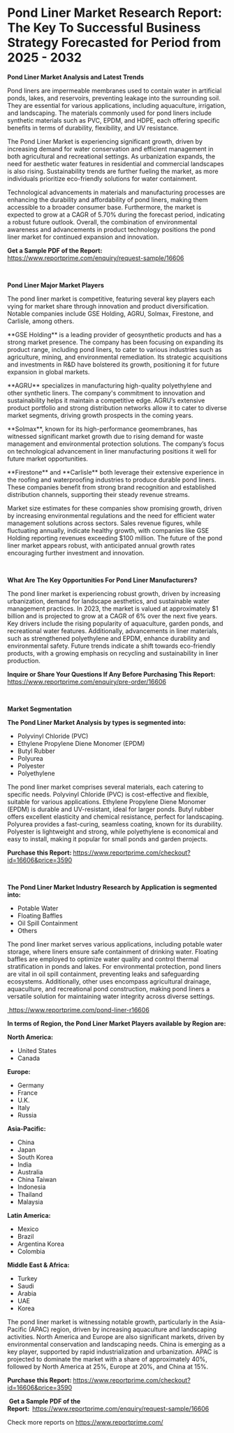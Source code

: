 <p><h1>Pond Liner Market Research Report: The Key To Successful Business Strategy Forecasted for Period from 2025 - 2032</h1></p><p><strong>Pond Liner Market Analysis and Latest Trends</strong></p>
<p><p>Pond liners are impermeable membranes used to contain water in artificial ponds, lakes, and reservoirs, preventing leakage into the surrounding soil. They are essential for various applications, including aquaculture, irrigation, and landscaping. The materials commonly used for pond liners include synthetic materials such as PVC, EPDM, and HDPE, each offering specific benefits in terms of durability, flexibility, and UV resistance.</p><p>The Pond Liner Market is experiencing significant growth, driven by increasing demand for water conservation and efficient management in both agricultural and recreational settings. As urbanization expands, the need for aesthetic water features in residential and commercial landscapes is also rising. Sustainability trends are further fueling the market, as more individuals prioritize eco-friendly solutions for water containment.</p><p>Technological advancements in materials and manufacturing processes are enhancing the durability and affordability of pond liners, making them accessible to a broader consumer base. Furthermore, the market is expected to grow at a CAGR of 5.70% during the forecast period, indicating a robust future outlook. Overall, the combination of environmental awareness and advancements in product technology positions the pond liner market for continued expansion and innovation.</p></p>
<p><strong>Get a Sample PDF of the Report:&nbsp;</strong> <a href="https://www.reportprime.com/enquiry/request-sample/16606?utm_campaign=3175&utm_medium=2&utm_source=Github&utm_content=ia&utm_term=18032025&utm_id=pond-liner">https://www.reportprime.com/enquiry/request-sample/16606</a></p>
<p>&nbsp;</p>
<p><strong>Pond Liner Major Market Players</strong></p>
<p><p>The pond liner market is competitive, featuring several key players each vying for market share through innovation and product diversification. Notable companies include GSE Holding, AGRU, Solmax, Firestone, and Carlisle, among others.</p><p>**GSE Holding** is a leading provider of geosynthetic products and has a strong market presence. The company has been focusing on expanding its product range, including pond liners, to cater to various industries such as agriculture, mining, and environmental remediation. Its strategic acquisitions and investments in R&D have bolstered its growth, positioning it for future expansion in global markets.</p><p>**AGRU** specializes in manufacturing high-quality polyethylene and other synthetic liners. The company's commitment to innovation and sustainability helps it maintain a competitive edge. AGRU’s extensive product portfolio and strong distribution networks allow it to cater to diverse market segments, driving growth prospects in the coming years.</p><p>**Solmax**, known for its high-performance geomembranes, has witnessed significant market growth due to rising demand for waste management and environmental protection solutions. The company’s focus on technological advancement in liner manufacturing positions it well for future market opportunities.</p><p>**Firestone** and **Carlisle** both leverage their extensive experience in the roofing and waterproofing industries to produce durable pond liners. These companies benefit from strong brand recognition and established distribution channels, supporting their steady revenue streams.</p><p>Market size estimates for these companies show promising growth, driven by increasing environmental regulations and the need for efficient water management solutions across sectors. Sales revenue figures, while fluctuating annually, indicate healthy growth, with companies like GSE Holding reporting revenues exceeding $100 million. The future of the pond liner market appears robust, with anticipated annual growth rates encouraging further investment and innovation.</p></p>
<p>&nbsp;</p>
<p><strong>What Are The Key Opportunities For Pond Liner Manufacturers?</strong></p>
<p><p>The pond liner market is experiencing robust growth, driven by increasing urbanization, demand for landscape aesthetics, and sustainable water management practices. In 2023, the market is valued at approximately $1 billion and is projected to grow at a CAGR of 6% over the next five years. Key drivers include the rising popularity of aquaculture, garden ponds, and recreational water features. Additionally, advancements in liner materials, such as strengthened polyethylene and EPDM, enhance durability and environmental safety. Future trends indicate a shift towards eco-friendly products, with a growing emphasis on recycling and sustainability in liner production.</p></p>
<p><strong>Inquire or Share Your Questions If Any Before Purchasing This Report:</strong> <a href="https://www.reportprime.com/enquiry/pre-order/16606?utm_campaign=3175&utm_medium=2&utm_source=Github&utm_content=ia&utm_term=18032025&utm_id=pond-liner">https://www.reportprime.com/enquiry/pre-order/16606</a></p>
<p>&nbsp;</p>
<p><strong>Market Segmentation</strong></p>
<p><strong>The Pond Liner Market Analysis by types is segmented into:</strong></p>
<p><ul><li>Polyvinyl Chloride (PVC)</li><li>Ethylene Propylene Diene Monomer (EPDM)</li><li>Butyl Rubber</li><li>Polyurea</li><li>Polyester</li><li>Polyethylene</li></ul></p>
<p><p>The pond liner market comprises several materials, each catering to specific needs. Polyvinyl Chloride (PVC) is cost-effective and flexible, suitable for various applications. Ethylene Propylene Diene Monomer (EPDM) is durable and UV-resistant, ideal for larger ponds. Butyl rubber offers excellent elasticity and chemical resistance, perfect for landscaping. Polyurea provides a fast-curing, seamless coating, known for its durability. Polyester is lightweight and strong, while polyethylene is economical and easy to install, making it popular for small ponds and garden projects.</p></p>
<p><strong>Purchase this Report:&nbsp;</strong><a href="https://www.reportprime.com/checkout?id=16606&price=3590&utm_campaign=3175&utm_medium=2&utm_source=Github&utm_content=ia&utm_term=18032025&utm_id=pond-liner">https://www.reportprime.com/checkout?id=16606&price=3590</a></p>
<p>&nbsp;</p>
<p><strong>The Pond Liner Market Industry Research by Application is segmented into:</strong></p>
<p><ul><li>Potable Water</li><li>Floating Baffles</li><li>Oil Spill Containment</li><li>Others</li></ul></p>
<p><p>The pond liner market serves various applications, including potable water storage, where liners ensure safe containment of drinking water. Floating baffles are employed to optimize water quality and control thermal stratification in ponds and lakes. For environmental protection, pond liners are vital in oil spill containment, preventing leaks and safeguarding ecosystems. Additionally, other uses encompass agricultural drainage, aquaculture, and recreational pond construction, making pond liners a versatile solution for maintaining water integrity across diverse settings.</p></p>
<p><a href="https://www.reportprime.com/pond-liner-r16606?utm_campaign=3175&utm_medium=2&utm_source=Github&utm_content=ia&utm_term=18032025&utm_id=pond-liner">&nbsp;https://www.reportprime.com/pond-liner-r16606</a></p>
<p><strong>In terms of Region, the Pond Liner Market Players available by Region are:</strong></p>
<p>
    <p> <strong> North America: </strong>
        <ul>
            <li>United States</li>
            <li>Canada</li>
        </ul>
        </p> 
    <p> <strong> Europe: </strong>
        <ul>
            <li>Germany</li>
            <li>France</li>
            <li>U.K.</li>
            <li>Italy</li>
            <li>Russia</li>
        </ul>
        </p> 
    <p> <strong> Asia-Pacific: </strong>
        <ul>
            <li>China</li>
            <li>Japan</li>
            <li>South Korea</li>
            <li>India</li>
            <li>Australia</li>
            <li>China Taiwan</li>
            <li>Indonesia</li>
            <li>Thailand</li>
            <li>Malaysia</li>
        </ul>
        </p> 
    <p> <strong> Latin America: </strong>
        <ul>
            <li>Mexico</li>
            <li>Brazil</li>
            <li>Argentina Korea</li>
            <li>Colombia</li>
        </ul>
        </p> 
    <p> <strong> Middle East & Africa: </strong>
        <ul>
            <li>Turkey</li>
            <li>Saudi</li>
            <li>Arabia</li>
            <li>UAE</li>
            <li>Korea</li>
        </ul>
    </p>
    </p>
<p><p>The pond liner market is witnessing notable growth, particularly in the Asia-Pacific (APAC) region, driven by increasing aquaculture and landscaping activities. North America and Europe are also significant markets, driven by environmental conservation and landscaping needs. China is emerging as a key player, supported by rapid industrialization and urbanization. APAC is projected to dominate the market with a share of approximately 40%, followed by North America at 25%, Europe at 20%, and China at 15%.</p></p>
<p><strong>Purchase this Report: </strong><a href="https://www.reportprime.com/checkout?id=16606&price=3590&utm_campaign=3175&utm_medium=2&utm_source=Github&utm_content=ia&utm_term=18032025&utm_id=pond-liner">https://www.reportprime.com/checkout?id=16606&price=3590</a></p>
<p>&nbsp;<strong>Get a Sample PDF of the Report:&nbsp;&nbsp;</strong><a href="https://www.reportprime.com/enquiry/request-sample/16606?utm_campaign=3175&utm_medium=2&utm_source=Github&utm_content=ia&utm_term=18032025&utm_id=pond-liner">https://www.reportprime.com/enquiry/request-sample/16606</a></p>
<p><strong></strong></p>
<p>Check more reports on <a href="https://www.reportprime.com/?utm_campaign=3175&utm_medium=2&utm_source=Github&utm_content=ia&utm_term=18032025&utm_id=pond-liner">https://www.reportprime.com/</a></p>